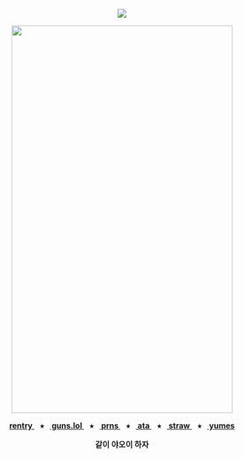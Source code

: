 <div align="center">
  
  <a href="">![](https://komarev.com/ghpvc/?username=toemuncher3000&color=b65b56&label=♱&base=8970)</a>

</div>
<p align="center"> <img width="400" height="700" src="https://github.com/user-attachments/assets/33be1264-8581-43ba-888e-4192b0f27751" </p>


<p align="center"><b><a href="https://rentry.co/ivantillbunnyyaoii"> rentry </a>⠀⭑⠀<a href="https://guns.lol/ivanz"> guns.lol </a>⠀⭑⠀<a href="https://pronouns.cc/@ivanz"> prns </a>⠀⭑⠀<a href="https://blccm.atabook.org/"> ata </a>⠀⭑⠀<a href="https://ivan-alnst.straw.page/"> straw </a>⠀⭑⠀<a href="https://ibancure.straw.page/"> yumes </a>

<p align="center">같이 야오이 하자</p>

<div align="center">




